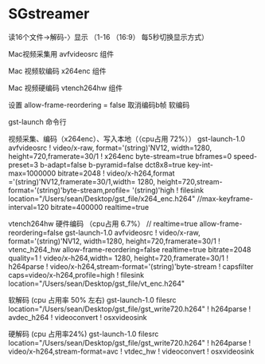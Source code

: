 # SGstreamer
读16个文件->解码-〉显示 （1-16 （16:9） 每5秒切换显示方式）

Mac视频采集用 avfvideosrc 组件

Mac 视频软编码 x264enc 组件

Mac 视频硬编码 vtench264hw 组件

设置 allow-frame-reordering = false  取消编码b帧
软编码

gst-launch 命令行

视频采集、编码（x264enc）、写入本地（（cpu占用 72%））
gst-launch-1.0 avfvideosrc ! video/x-raw, format='(string)'NV12, width=1280, height=720,framerate=30/1 ! x264enc byte-stream=true bframes=0 speed-preset=3 b-adapt=false b-pyramid=false dct8x8=true key-int-max=1000000 bitrate=2048 ! video/x-h264,format ='(string)'NV12,framerate=30/1,width= 1280, height=720,stream-format='(string)'byte-stream,profile= '(string)'high ! filesink location="/Users/sean/Desktop/gst_file/x264_enc.h264"
//max-keyframe-interval=120 bitrate=400000 realtime=true


vtench264hw 硬件编码 （cpu占用 6.7%）
// realtime=true allow-frame-reordering=false
gst-launch-1.0 avfvideosrc ! video/x-raw, format='(string)'NV12, width=1280, height=720,framerate=30/1 ! vtenc_h264_hw allow-frame-reordering=false realtime=true bitrate=2048 quality=1 ! video/x-h264,width= 1280, height=720,framerate=30/1 ! h264parse ! video/x-h264,stream-format='(string)'byte-stream ! capsfilter caps=video/x-h264,profile=high ! filesink location="/Users/sean/Desktop/gst_file/vt_enc.h264"

软解码 (cpu 占用率 50% 左右)
gst-launch-1.0 filesrc location="/Users/sean/Desktop/gst_file/gst_write720.h264" ! h264parse ! avdec_h264 ! videoconvert ! osxvideosink

硬解码 (cpu 占用率24%)
gst-launch-1.0 filesrc location="/Users/sean/Desktop/gst_file/gst_write720.h264" ! h264parse ! video/x-h264,stream-format=avc ! vtdec_hw ! videoconvert ! osxvideosink
